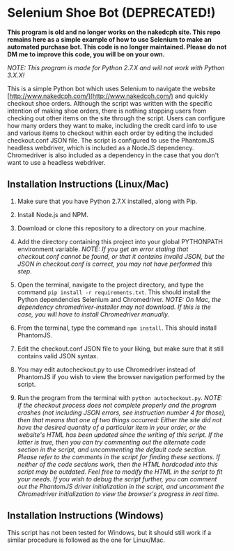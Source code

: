 # Selenium Shoe Bot (DEPRECATED!)

**This program is old and no longer works on the nakedcph site. This repo remains here as a simple example of how to use Selenium to make an automated purchase bot. This code is no longer maintained. Please do not DM me to improve this code, you will be on your own.**

*NOTE: This program is made for Python 2.7.X and will not work with Python 3.X.X!*

This is a simple Python bot which uses Selenium to navigate the website [http://www.nakedcph.com/](http://www.nakedcph.com/)  and quickly checkout shoe orders. Although the script was written with the specific intention of making shoe orders, there is nothing stopping users from checking out other items on the site through the script. Users can configure how many orders they want to make, including the credit card info to use and various items to checkout within each order by editing the included checkout.conf JSON file. The script is configured to use the PhantomJS headless webdriver, which is included as a NodeJS dependency. Chromedriver is also included as a dependency in the case that you don't want to use a headless webdriver.

## Installation Instructions (Linux/Mac)

1. Make sure that you have Python 2.7.X installed, along with Pip.

2. Install Node.js and NPM.

3. Download or clone this repository to a directory on your machine.

4. Add the directory containing this project into your global PYTHONPATH environment variable. *NOTE: If you get an error stating that checkout.conf cannot be found, or that it contains invalid JSON, but the JSON in checkout.conf is correct, you may not have performed this step.*

5. Open the terminal, navigate to the project directory, and type the command `pip install -r requirements.txt`. This should install the Python dependencies Selenium and Chromedriver. *NOTE: On Mac, the dependency chromedriver-installer may not download. If this is the case, you will have to install Chromedriver manually.*

6. From the terminal, type the command `npm install`. This should install PhantomJS.

7. Edit the checkout.conf JSON file to your liking, but make sure that it still contains valid JSON syntax.

8. You may edit autocheckout.py to use Chromedriver instead of PhantomJS if you wish to view the browser navigation performed by the script. 

9. Run the program from the terminal with `python autocheckout.py`. *NOTE: If the checkout process does not complete properly and the program crashes (not including JSON errors, see instruction number 4 for those), then that means that one of two things occurred: Either the site did not have the desired quantity of a particular item in your order, or the website's HTML has been updated since the writing of this script. If the latter is true, then you can try commenting out the alternate code section in the script, and uncommenting the default code section. Please refer to the comments in the script for finding these sections. If neither of the code sections work, then the HTML hardcoded into this script may be outdated. Feel free to modify the HTML in the script to fit your needs. If you wish to debug the script further, you can comment out the PhantomJS driver initialization in the script, and uncomment the Chromedriver initialization to view the browser's progress in real time.*

## Installation Instructions (Windows)

This script has not been tested for Windows, but it should still work if a similar procedure is followed as the one for Linux/Mac.
